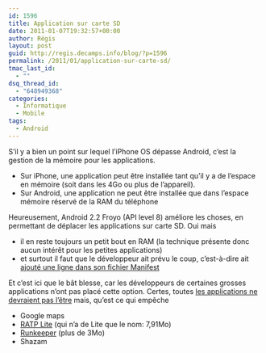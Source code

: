```yaml
---
id: 1596
title: Application sur carte SD
date: 2011-01-07T19:32:57+00:00
author: Régis
layout: post
guid: http://regis.decamps.info/blog/?p=1596
permalink: /2011/01/application-sur-carte-sd/
tmac_last_id:
  - ""
dsq_thread_id:
  - "648949368"
categories:
  - Informatique
  - Mobile
tags:
  - Android
---
```

S&rsquo;il y a bien un point sur lequel l&rsquo;iPhone OS dépasse Android, c&rsquo;est la gestion de la mémoire pour les applications.

  * Sur iPhone, une application peut être installée tant qu&rsquo;il y a de l&rsquo;espace en mémoire (soit dans les 4Go ou plus de l&rsquo;appareil).
  * Sur Android, une application ne peut être installée que dans l&rsquo;espace mémoire réservé de la RAM du téléphone

Heureusement, Android 2.2 Froyo (API level 8) améliore les choses, en permettant de déplacer les applications sur carte SD. Oui mais

  * il en reste toujours un petit bout en RAM (la technique présente donc aucun intérêt pour les petites applications)
  * et surtout il faut que le développeur ait prévu le coup, c&rsquo;est-à-dire ait [ajouté une ligne dans son fichier Manifest](http://developer.android.com/guide/appendix/install-location.html)

Et c&rsquo;est ici que le bât blesse, car les développeurs de certaines grosses applications n&rsquo;ont pas placé cette option. Certes, toutes [les applications ne devraient pas l&rsquo;être](http://developer.android.com/guide/appendix/install-location.html#ShouldNot) mais, qu&rsquo;est ce qui empêche

  * Google maps
  * [RATP Lite](http://www.ratp.fr/fr/ratp/r_26687/ratp-lite-pour-android-market/) (qui n&rsquo;a de Lite que le nom: 7,91Mo)
  * [Runkeeper](http://blog.runkeeper.com/new-feature/more-fitnessclass-classes-new-android-app) (plus de 3Mo)
  * Shazam